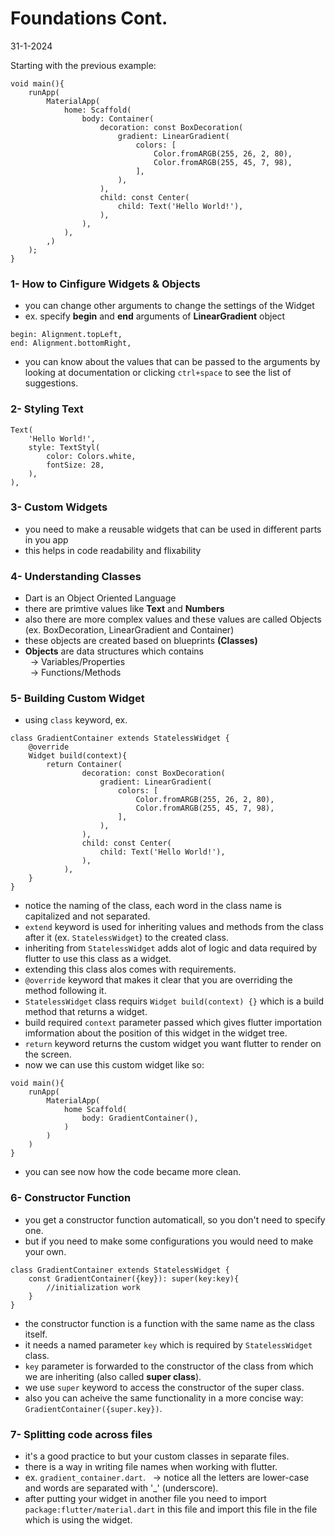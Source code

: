 # Foundations Cont.
31-1-2024

Starting with the previous example:

```
void main(){
    runApp(
        MaterialApp(
            home: Scaffold(
                body: Container(
                    decoration: const BoxDecoration(
                        gradient: LinearGradient(
                            colors: [
                                Color.fromARGB(255, 26, 2, 80),
                                Color.fromARGB(255, 45, 7, 98),
                            ],
                        ),
                    ),
                    child: const Center(
                        child: Text('Hello World!'),
                    ),
                ),
            ),
        ,)
    );
}
```

### 1- How to Cinfigure Widgets & Objects
* you can change other arguments to change the settings of the Widget
* ex. specify **begin** and **end** arguments of **LinearGradient** object<br>
```
begin: Alignment.topLeft,
end: Alignment.bottomRight,
```
* you can know about the values that can be passed to the arguments by looking at documentation or clicking `ctrl+space` to see the list of suggestions.


### 2- Styling Text
```
Text(
    'Hello World!',
    style: TextStyl(
        color: Colors.white,
        fontSize: 28,
    ),
),
```

### 3- Custom Widgets
* you need to make a reusable widgets that can be used in different parts in you app
* this helps in code readability and flixability

### 4- Understanding Classes
* Dart is an Object Oriented Language
* there are primtive values like **Text** and **Numbers**
* also there are more complex values and these values are called Objects (ex. BoxDecoration, LinearGradient and Container)
* these objects are created based on blueprints **(Classes)**
* **Objects** are data structures which contains<br> 
&nbsp; -> Variables/Properties<br>
&nbsp; -> Functions/Methods

### 5- Building Custom Widget
* using `class` keyword, ex.
```
class GradientContainer extends StatelessWidget {
    @override
    Widget build(context){
        return Container(
                decoration: const BoxDecoration(
                    gradient: LinearGradient(
                        colors: [
                            Color.fromARGB(255, 26, 2, 80),
                            Color.fromARGB(255, 45, 7, 98),
                        ],
                    ),
                ),
                child: const Center(
                    child: Text('Hello World!'),
                ),
            ),
    }
}
```
* notice the naming of the class, each word in the class name is capitalized and not separated.
* `extend` keyword is used for inheriting values and methods from the class after it (ex. `StatelessWidget`) to the created class.
* inheriting from `StatelessWidget` adds alot of logic and data required by flutter to use this class as a widget.
* extending this class alos comes with requirements.
* `@override` keyword that makes it clear that you are overriding the method following it.
* `StatelessWidget` class requirs `Widget build(context) {}` which is a build method that returns a widget.
* build required `context` parameter passed which gives flutter importation imformation about the position of this widget in the widget tree.
* `return` keyword returns the custom widget you want flutter to render on the screen.
* now we can use this custom widget like so:
```
void main(){
    runApp(
        MaterialApp(
            home Scaffold(
                body: GradientContainer(),
            )
        )
    )
}
```
* you can see now how the code became more clean.

### 6- Constructor Function
* you get a constructor function automaticall, so you don't need to specify one.
* but if you need to make some configurations you would need to make your own.
```
class GradientContainer extends StatelessWidget {
    const GradientContainer({key}): super(key:key){
        //initialization work
    }
}
```
* the constructor function is a function with the same name as the class itself.
* it needs a named parameter `key` which is required by `StatelessWidget` class.
* `key` parameter is forwarded to the constructor of the class from which we are inheriting (also called **super class**).
* we use `super` keyword to access the constructor of the super class.
* also you can acheive the same functionality in a more concise way: `GradientContainer({super.key})`.

### 7- Splitting code across files
* it's a good practice to but your custom classes in separate files.
* there is a way in writing file names when working with flutter.
* ex. `gradient_container.dart`.
&nbsp; -> notice all the letters are lower-case and words are separated with '_' (underscore).
* after putting your widget in another file you need to import `package:flutter/material.dart` in this file and import this file in the file which is using the widget.
